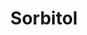 ---
layout: post
title:  "Sorbitol"
categories: sugar
gi: 4
description: Maltitol, maltitol syrup, sorbitol, mannitol, xylitol, lactitol, lakantol, erythritol, and isomalt are all sugar alcohols. These products are often used in “sugar free” products although they are not entirely calorie free. They often cause digestive distress such as gas, bloating, and diarrhea.
---